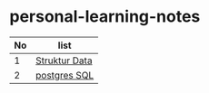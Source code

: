 # personal-learning-notes

| No |                             list                                    |
| -- | ------------------------------------------------------------------- |
| 1  | [Struktur Data](#1-struktur-data) |
| 2  | [postgres SQL](https://github.com/M16Yusuf/personal-learning-notes/blob/main/postgresql/postgres.md)       |

